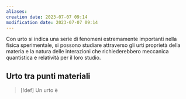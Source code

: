 ```yaml
---
aliases: 
creation date: 2023-07-07 09:14
modification date: 2023-07-07 09:14
---
```

Con urto si indica una serie di fenomeni estremamente importanti nella fisica sperimentale, si possono studiare attraverso gli urti proprietà della materia e la natura delle interazioni che richiederebbero meccanica quantistica e relatività per il loro studio.

## Urto tra punti materiali

>[!def]
>Un urto è 